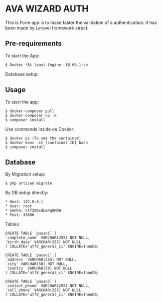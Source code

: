 # AVA WIZARD AUTH

This is Form app is to make faster the validation of a authentication. It has
been made by Laravel framework struct.

## Pre-requirements

To start the App:

    $ Docker *At least Engine: 18.06.1-ce

Database setup:

## Usage

To start the app:

    $ docker-composer pull
    $ docker-composer up -d
    $ composer install
    
Use commands Inside de Docker:

    $ docker ps (To see the container)
    $ docker exec -it [container ID] bash
    $ composer install
    
## Database

By Migration setup:

    $ php artisan migrate

By DB setup directly:

    * Host: 127.0.0.1
    * User: root
    * Senha: ntf2XDxdLm4qUMBW
    * Post: 33086
    
Tables:

    CREATE TABLE `passo1` (
    `complete_name` VARCHAR(255) NOT NULL,
    `birth_date` VARCHAR(255) NOT NULL
    ) COLLATE='utf8_general_ci' ENGINE=InnoDB;
    
    CREATE TABLE `passo2` (
    `address` VARCHAR(255) NOT NULL,
    `city` VARCHAR(50) NOT NULL,
    `country` VARCHAR(50) NOT NULL
    ) COLLATE='utf8_general_ci' ENGINE=InnoDB;
        
    CREATE TABLE `passo3` (
    `contact_phone` VARCHAR(255) NOT NULL,
    `cell_phone` VARCHAR(255) NOT NULL
    ) COLLATE='utf8_general_ci' ENGINE=InnoDB;
